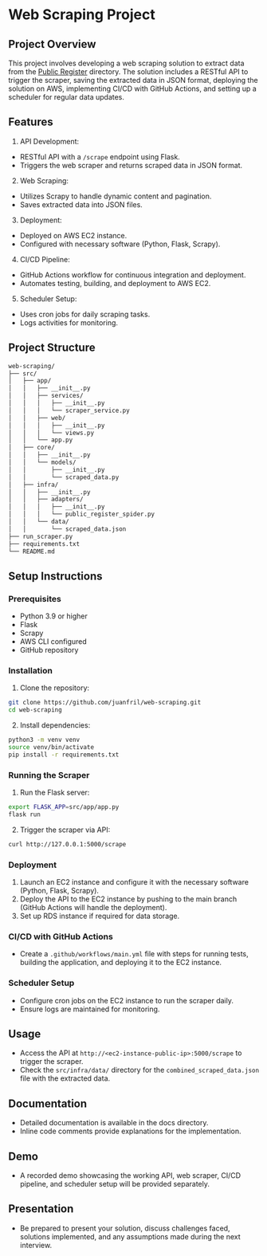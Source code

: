 
# Web Scraping Project
## Project Overview
This project involves developing a web scraping solution to extract data from the [Public Register](https://members.collegeofopticians.ca/Public-Register) directory. The solution includes a RESTful API to trigger the scraper, saving the extracted data in JSON format, deploying the solution on AWS, implementing CI/CD with GitHub Actions, and setting up a scheduler for regular data updates.

## Features
1. API Development:
  * RESTful API with a `/scrape` endpoint using Flask.
  * Triggers the web scraper and returns scraped data in JSON format.

2. Web Scraping:
* Utilizes Scrapy to handle dynamic content and pagination.
* Saves extracted data into JSON files.

3. Deployment:
* Deployed on AWS EC2 instance.
* Configured with necessary software (Python, Flask, Scrapy).

4. CI/CD Pipeline:
* GitHub Actions workflow for continuous integration and deployment.
* Automates testing, building, and deployment to AWS EC2.

5. Scheduler Setup:
* Uses cron jobs for daily scraping tasks.
* Logs activities for monitoring.

## Project Structure
```markdown
web-scraping/
├── src/
│   ├── app/
│   │   ├── __init__.py
│   │   ├── services/
│   │   │   ├── __init__.py
│   │   │   └── scraper_service.py
│   │   ├── web/
│   │   │   ├── __init__.py
│   │   │   └── views.py
│   │   └── app.py
│   ├── core/
│   │   ├── __init__.py
│   │   └── models/
│   │       ├── __init__.py
│   │       └── scraped_data.py
│   ├── infra/
│   │   ├── __init__.py
│   │   ├── adapters/
│   │   │   ├── __init__.py
│   │   │   └── public_register_spider.py
│   │   └── data/
│   │       └── scraped_data.json
├── run_scraper.py
├── requirements.txt
└── README.md
```

## Setup Instructions
### Prerequisites
* Python 3.9 or higher
* Flask
* Scrapy
* AWS CLI configured
* GitHub repository

### Installation
1. Clone the repository:
```bash
git clone https://github.com/juanfril/web-scraping.git
cd web-scraping
```

2. Install dependencies:

```bash
python3 -m venv venv
source venv/bin/activate
pip install -r requirements.txt
```

### Running the Scraper
1. Run the Flask server:
```bash
export FLASK_APP=src/app/app.py
flask run
```
2. Trigger the scraper via API:
```bash
curl http://127.0.0.1:5000/scrape
```

### Deployment
1. Launch an EC2 instance and configure it with the necessary software (Python, Flask, Scrapy).
2. Deploy the API to the EC2 instance by pushing to the main branch (GitHub Actions will handle the deployment).
3. Set up RDS instance if required for data storage.
### CI/CD with GitHub Actions
* Create a `.github/workflows/main.yml` file with steps for running tests, building the application, and deploying it to the EC2 instance.
### Scheduler Setup
* Configure cron jobs on the EC2 instance to run the scraper daily.
* Ensure logs are maintained for monitoring.

## Usage
* Access the API at `http://<ec2-instance-public-ip>:5000/scrape` to trigger the scraper.
* Check the `src/infra/data/` directory for the `combined_scraped_data.json` file with the extracted data.

## Documentation
* Detailed documentation is available in the docs directory.
* Inline code comments provide explanations for the implementation.

## Demo
* A recorded demo showcasing the working API, web scraper, CI/CD pipeline, and scheduler setup will be provided separately.

## Presentation
* Be prepared to present your solution, discuss challenges faced, solutions implemented, and any assumptions made during the next interview.
